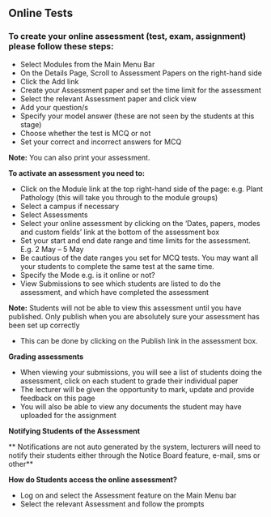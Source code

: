 ## **Online Tests**

### To create your online assessment (test, exam, assignment) please follow these steps:

-	Select Modules from the Main Menu Bar
-	On the Details Page, Scroll to Assessment Papers on the right-hand side
-	Click the Add link
-	Create your Assessment paper and set the time limit for the assessment
-	Select the relevant Assessment paper and click view
-	Add your question/s
-	Specify your model answer (these are not seen by the students at this stage)
-	Choose whether the test is MCQ or not
-	Set your correct and incorrect answers for MCQ

**Note:**  You can also print your assessment. 

**To activate an assessment you need to:**

-	Click on the Module link at the top right-hand side of the page: e.g. Plant Pathology (this will take you through to the module groups)
-	Select a campus if necessary
-	Select Assessments
-	Select your online assessment by clicking on the ‘Dates, papers, modes and custom fields’ link at the bottom of the assessment box
-	Set your start and end date range and time limits for the assessment. E.g. 2 May – 5 May
-	Be cautious of the date ranges you set for MCQ tests. You may want all your students to complete the same test at the same time. 
-	Specify the Mode e.g. is it online or not?
-	View Submissions to see which students are listed to do the assessment, and which have completed the assessment

**Note:** Students will not be able to view this assessment until you have published. 
Only publish when you are absolutely sure your assessment has been set up correctly
-	This can be done by clicking on the Publish link in the assessment box.

**Grading assessments**

-	When viewing your submissions, you will see a list of students doing the assessment, click on each student to grade their individual paper
-	The lecturer will be given the opportunity to mark, update and provide feedback on this page
-	You will also be able to view any documents the student may have uploaded for the assignment

**Notifying Students of the Assessment**

 ** Notifications are not auto generated by the system, lecturers will need to notify their students either through the Notice Board feature, e-mail, sms or other**
 
**How do Students access the online assessment?**

-	Log on and select the Assessment feature on the Main Menu bar
-	Select the relevant Assessment and follow the prompts


